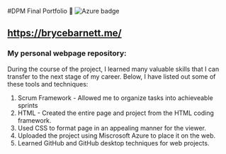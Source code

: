 #DPM Final Portfolio 🤑
![Azure badge](https://img.shields.io/badge/Microsoft_Azure-0089D6?style=for-the-badge&logo=microsoft-azure&logoColor=white)

## https://brycebarnett.me/

### My personal webpage repository:
During the course of the project, I learned many valuable skills that I can transfer to the next stage of my career. Below, I have listed out some of these tools and techniques:
1. Scrum Framework - Allowed me to organize tasks into achieveable sprints 
2. HTML - Created the entire page and project from the HTML coding framework.
3. Used CSS to format page in an appealing manner for the viewer.
4. Uploaded the project using Miscrosoft Azure to place it on the web.
5. Learned GitHub and GitHub desktop techniques for web projects. 














 
